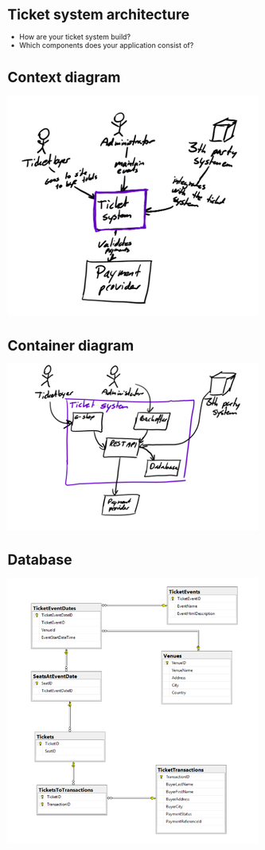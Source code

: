# Ticket system architecture

* How are your ticket system build?
* Which components does your application consist of?

# Context diagram

<img src="images/context.png" />

# Container diagram

<img src="images/container.png" />

# Database

<img src="images/database_diagram.png" />